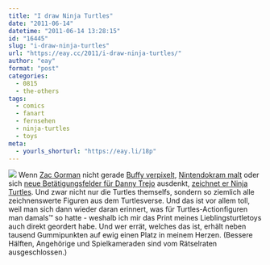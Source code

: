 ```yaml
---
title: "I draw Ninja Turtles"
date: "2011-06-14"
datetime: "2011-06-14 13:28:15"
id: "16445"
slug: "i-draw-ninja-turtles"
url: "https://eay.cc/2011/i-draw-ninja-turtles/"
author: "eay"
format: "post"
categories:
  - 0815
  - the-others
tags:
  - comics
  - fanart
  - fernsehen
  - ninja-turtles
  - toys
meta:
  - yourls_shorturl: "https://eay.li/18p"
---
```


[![](https://eay.cc/uploads/2011/idrawninjaturtles.jpg)](http://idrawninjaturtles.tumblr.com/) Wenn [Zac Gorman](http://zacgorman.com/) nicht gerade [Buffy verpixelt](http://zacgorman.com/?p=40), [Nintendokram malt](http://idrawnintendo.tumblr.com/) oder sich [neue Betätigungsfelder für Danny Trejo](http://zacgorman.com/?p=77) ausdenkt, [zeichnet er Ninja Turtles](http://idrawninjaturtles.tumblr.com/). Und zwar nicht nur die Turtles themselfs, sondern so ziemlich alle zeichnenswerte Figuren aus dem Turtlesverse. Und das ist vor allem toll, weil man sich dann wieder daran erinnert, was für Turtles-Actionfiguren man damals™ so hatte - weshalb ich mir das Print meines Lieblingsturtletoys auch direkt geordert habe. Und wer errät, welches das ist, erhält neben tausend Gummipunkten auf ewig einen Platz in meinem Herzen. (Bessere Hälften, Angehörige und Spielkameraden sind vom Rätselraten ausgeschlossen.)
